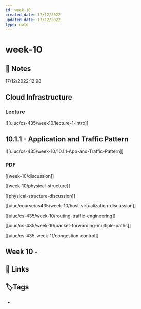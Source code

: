 ```yaml
---
id: week-10
created_date: 17/12/2022
updated_date: 17/12/2022
type: note
---
```


#  week-10

## 📝 Notes

17/12/2022:12:98

## Cloud Infrastructure

### Lecture

![[uiuc/cs-435/week10/lecture-1-intro]]

## 10.1.1 - Application and Traffic Pattern

![[uiuc/cs-435/week-10/10.1.1-App-and-Traffic-Pattern]] 

### PDF

[[week-10/discussion]] 

[[week-10/physical-structure]] 

[[physical-structure-discussion]] 

[[uiuc/course/cs435/week-10/host-virtualization-discussion]] 

[[uiuc/cs-435/week-10/routing-traffic-engineering]] 

[[uiuc/cs-435/week-10/packet-forwarding-multiple-paths]] 

[[uiuc/cs-435-week-11/congestion-control]] 

## Week 10 -

## 🔗 Links

## **🏷️Tags**

- 
